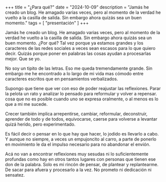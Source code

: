 +++
title = "¿Para qué?"
date = "2024-10-09"
description = "Jamás he creado un blog. He amagado varias veces, pero al momento de la verdad he vuelto a la casilla de salida. Sin embargo ahora quizás sea un buen momento."
tags = [
    "presentación"
]
+++

Jamás he creado un blog. He amagado varias veces, pero al momento de la verdad he vuelto a la casilla de salida.
Sin embargo ahora quizás sea un buen momento. ¿Por qué? Tal vez porque ya estamos grandes y los caracteres de las redes sociales a veces sean escasos para lo que quiero decir. Quizás porque poner en palabras las cosas ayudan a procesarlas mejor. Que se yo.

No soy un tipito de las letras. Eso me queda tremendamente grande. Sin embargo me he encontrado a lo largo de mi vida mas cómodo entre caracteres escritos que en pensamientos verbalizados.

Supongo que tiene que ver con eso de poder reajustar las reflexiones. Parar la pelota un rato y analizar lo pensado para reformular y volver a repensar. cosa que no es posible cuando uno se expresa oralmente, o al menos es lo que a mi me sucede.

Crecer también implica arrepentirse, cambiar, reformular, deconstruir, aprender de todo y de todos, equivocarse, caerse para volverse a levantar quizá herido, pero experimentado.

Es fácil decir o pensar en lo que hay que hacer, lo jodido es llevarlo a cabo. Y aunque no siempre, a veces un empujoncito al carro, a parte de ponerlo en movimiento le da el impulso necesario para no abandonar el envión.

Acá no van a encontrar reflexiones muy sesudas ni lo suficientemente profundas como hay en otros tantos lugares con personas que tienen ese don de la palabra. Solo es mi rincón de pensar, de plantear y replantearme. De sacar para afuera y procesarlo a la vez. No prometo ni dedicación ni sensatez.
